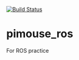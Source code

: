 [![Build Status](https://travis-ci.org/Hideki34/pimouse_ros.svg?branch=master)](https://travis-ci.org/Hideki34/pimouse_ros)

# pimouse_ros
For ROS practice

